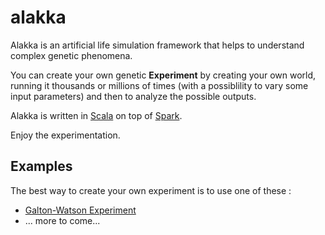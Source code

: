 # alakka

Alakka is an artificial life simulation framework that helps to understand complex genetic phenomena.  

You can create your own genetic __Experiment__ by creating your own world, running it thousands or millions of times (with a possiblility to vary some input parameters) and then to analyze the possible outputs.   

Alakka is written in [Scala](https://www.scala-lang.org/) on top of [Spark](https://spark.apache.org/).

Enjoy the experimentation.

## Examples

The best way to create your own experiment is to use one of these :

- [Galton-Watson Experiment](/src/main/scala/org/alakka/galtonwatson/README.md)
- ... more to come...
